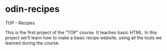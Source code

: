 # odin-recipes
TOP - Recipes

This is the first project of the "TOP" course. It teaches basic HTML.
In this project we'll learn how to make a basic recipe website, using all the tools we learned during the course.